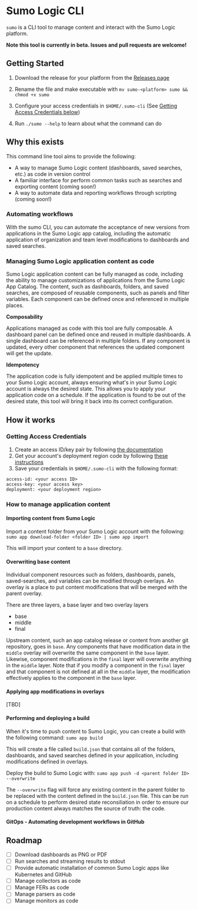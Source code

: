 # Sumo Logic CLI

`sumo` is a CLI tool to manage content and interact with the Sumo Logic platform.

**Note this tool is currently in beta. Issues and pull requests are welcome!**

## Getting Started

1. Download the release for your platform from the [Releases page](releases)

2. Rename the file and make executable with `mv sumo-<platform> sumo && chmod +x sumo`

3. Configure your access credentials in `$HOME/.sumo-cli` (See [Getting Access Credentials below](#getting-access-credentials))

4. Run `./sumo --help` to learn about what the command can do


## Why this exists

This command line tool aims to provide the following:

- A way to manage Sumo Logic content (dashboards, saved searches, etc.) as code in version control
- A familiar interface for perform common tasks such as searches and exporting content (coming soon!)
- A way to automate data and reporting workflows through scripting (coming soon!)

### Automating workflows

With the sumo CLI, you can automate the acceptance of new versions from
applications in the Sumo Logic app catalog, including the automatic application
of organization and team level modifications to dashboards and saved searches.

### Managing Sumo Logic application content as code

Sumo Logic application content can be fully managed as code, including the ability
to manage customizations of applications from the Sumo Logic App Catalog. The content,
such as dashboards, folders, and saved searches, are composed of reusable components,
such as panels and filter variables. Each component can be defined once and referenced
in multiple places.

**Composability**

Applications managed as code with this tool are fully composable. A dashboard panel
can be defined once and reused in multiple dashboards. A single dashboard can be referenced
in multiple folders. If any component is updated, every other component that references
the updated component will get the update.

**Idempotency**

The application code is fully idempotent and be applied multiple times to your Sumo Logic
account, always ensuring what's in your Sumo Logic account is always the desired state.
This allows you to apply your application code on a schedule. If the application is found
to be out of the desired state, this tool will bring it back into its correct configuration.

## How it works

### Getting Access Credentials
1) Create an access ID/key pair by following [the documentation](https://help.sumologic.com/Manage/Security/Access-Keys#manage-your-access-keys-on-preferences-page)
2) Get your account's deployment region code by following [these instructions](https://help.sumologic.com/APIs/General-API-Information/Sumo-Logic-Endpoints-and-Firewall-Security#how-can-i-determine-which-endpoint-i-should-use)
3) Save your credentials in `$HOME/.sumo-cli` with the following format:

```
access-id: <your access ID>
access-key: <your access key>
deployment: <your deployment region>
```

### How to manage application content

#### Importing content from Sumo Logic
Import a content folder from your Sumo Logic account with the following:
`sumo app download-folder <folder ID> | sumo app import`

This will import your content to a `base` directory.

#### Overwriting base content
Individual component resources such as folders, dashboards, panels, saved-searches, and variables can be modified through overlays. An overlay is a place to put content modifications that will be merged with the parent overlay. 

There are three layers, a base layer and two overlay layers
- base
- middle
- final

Upstream content, such an app catalog release or content from another git repository, goes in `base`. Any components that have modification data in the `middle` overlay will overwrite the same component in the `base` layer. Likewise, component modifications in the `final` layer will overwrite anything in the `middle` layer. Note that if you modify a component in the `final` layer and that component is not defined at all in the `middle` layer, the modification effectively applies to the component in the `base` layer.


#### Applying app modifications in overlays

[TBD]

#### Performing and deploying a build
When it's time to push content to Sumo Logic, you can create a build with the following command:
`sumo app build`

This will create a file called `build.json` that contains all of the folders, dashboards, and saved searches defined in your application, including modifications defined in overlays.

Deploy the build to Sumo Logic with:
`sumo app push -d <parent folder ID> --overwrite`

The `--overwrite` flag will force any existing content in the parent folder to be replaced with the content defined in the `build.json` file. This can be run on a schedule to perform desired state reconsiliation in order to ensure our production content always matches the source of truth: the code.

#### GitOps - Automating development workflows in GitHub


## Roadmap

- [ ] Download dashboards as PNG or PDF
- [ ] Run searches and streaming results to stdout
- [ ] Provide automatic installation of common Sumo Logic apps like Kubernetes and GitHub
- [ ] Manage collectors as code
- [ ] Manage FERs as code
- [ ] Manage parsers as code
- [ ] Manage monitors as code
